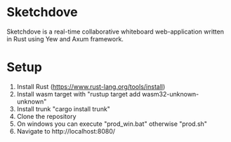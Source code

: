 # Sketchdove

Sketchdove is a real-time collaborative whiteboard web-application written in Rust using Yew and Axum framework.


# Setup
1. Install Rust (https://www.rust-lang.org/tools/install)
2. Install wasm target with "rustup target add wasm32-unknown-unknown"
3. Install trunk "cargo install trunk"
4. Clone the repository
5. On windows you can execute "prod_win.bat" otherwise "prod.sh"
6. Navigate to http://localhost:8080/
